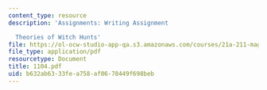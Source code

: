 ```yaml
---
content_type: resource
description: 'Assignments: Writing Assignment

  Theories of Witch Hunts'
file: https://ol-ocw-studio-app-qa.s3.amazonaws.com/courses/21a-211-magic-witchcraft-and-the-spirit-world-fall-2003/b632ab6333fea758af0678449f698beb_1104.pdf
file_type: application/pdf
resourcetype: Document
title: 1104.pdf
uid: b632ab63-33fe-a758-af06-78449f698beb
---
```

